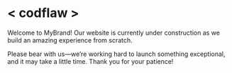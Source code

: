# < codflaw >

Welcome to MyBrand! Our website is currently under construction as we build an amazing experience from scratch.

Please bear with us—we’re working hard to launch something exceptional, and it may take a little time. Thank you for your patience!